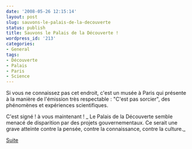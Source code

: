 ```yaml
---
date: '2008-05-26 12:15:14'
layout: post
slug: sauvons-le-palais-de-la-decouverte
status: publish
title: Sauvons le Palais de la Découverte !
wordpress_id: '213'
categories:
- General
tags:
- Découverte
- Palais
- Paris
- Science
---
```


Si vous ne connaissez pas cet endroit, c'est un musée à Paris qui présente à la manière de l'émission très respectable : "C'est pas sorcier", des phénomènes et expériences scientifiques.

C'est signé ! à vous maintenant !
_
Le Palais de la Découverte semble menacé de disparition par des projets gouvernementaux.
Ce serait une grave atteinte contre la pensée, contre la connaissance, contre la culture._

[Suite](http://www.sauvonslepalaisdeladecouverte.fr/spip.php?article1)
